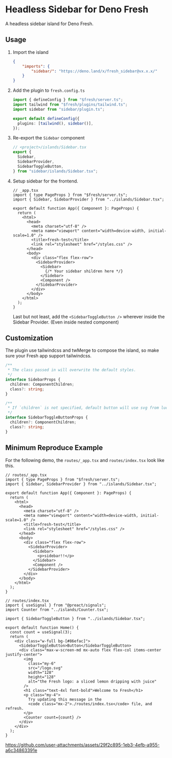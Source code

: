 # Headless Sidebar for Deno Fresh

A headless sidebar island for Deno Fresh.

## Usage

1.  Import the island

    ```json
    {
        "imports": {
            "sidebar/": "https://deno.land/x/fresh_sidebar@vx.x.x/"
        }
    }
    ```

2.  Add the plugin to `fresh.config.ts`

    ```typescript
    import { defineConfig } from "$fresh/server.ts";
    import tailwind from "$fresh/plugins/tailwind.ts";
    import sidebar from "sidebar/plugin.ts";

    export default defineConfig({
      plugins: [tailwind(), sidebar()],
    });
    ```

3.  Re-export the `Sidebar` component

    ```typescript
    // <project>/islands/Sidebar.tsx
    export {
      Sidebar,
      SidebarProvider,
      SidebarToggleButton,
    } from "sidebar/islands/Sidebar.tsx";
    ```

4.  Setup sidebar for the frontend.

    ```tsx
    // _app.tsx
    import { type PageProps } from "$fresh/server.ts";
    import { Sidebar, SidebarProvider } from "../islands/Sidebar.tsx";

    export default function App({ Component }: PageProps) {
      return (
        <html>
          <head>
            <meta charset="utf-8" />
            <meta name="viewport" content="width=device-width, initial-scale=1.0" />
            <title>fresh-test</title>
            <link rel="stylesheet" href="/styles.css" />
          </head>
          <body>
            <div class="flex flex-row">
              <SidebarProvider>
                <Sidebar>
                  {/* Your sidebar shildren here */}
                </Sidebar>
                <Component />
              </SidebarProvider>
            </div>
          </body>
        </html>
      );
    }
    ```

    Last but not least, add the `<SidebarToggleButton />` wherever inside the Sidebar Provider. (Even inside nested component)

## Customization

The plugin use tailwindcss and twMerge to compose the island, so make sure your Fresh app support tailwindcss.

```typescript
/**
 * The class passed in will overwrite the default styles.
 */
interface SidebarProps {
  children: ComponentChildren;
  class?: string;
}

/**
 * If `children` is not specified, default button will use svg from lucide.dev/icons/panel-left
 */
interface SidebarToggleButtonProps {
  children?: ComponentChildren;
  class?: string;
}
```

## Minimum Reproduce Example

For the following demo, the `routes/_app.tsx` and `routes/index.tsx` look like this.

```tsx
// routes/_app.tsx
import { type PageProps } from "$fresh/server.ts";
import { Sidebar, SidebarProvider } from "../islands/Sidebar.tsx";

export default function App({ Component }: PageProps) {
  return (
    <html>
      <head>
        <meta charset="utf-8" />
        <meta name="viewport" content="width=device-width, initial-scale=1.0" />
        <title>fresh-test</title>
        <link rel="stylesheet" href="/styles.css" />
      </head>
      <body>
        <div class="flex flex-row">
          <SidebarProvider>
            <Sidebar>
              <p>sidebar!!</p>
            </Sidebar>
            <Component />
          </SidebarProvider>
        </div>
      </body>
    </html>
  );
}
```

```tsx
// routes/index.tsx
import { useSignal } from "@preact/signals";
import Counter from "../islands/Counter.tsx";

import { SidebarToggleButton } from "../islands/Sidebar.tsx";

export default function Home() {
  const count = useSignal(3);
  return (
    <div class="w-full bg-[#86efac]">
      <SidebarToggleButton>Button</SidebarToggleButton>
      <div class="max-w-screen-md mx-auto flex flex-col items-center justify-center">
        <img
          class="my-6"
          src="/logo.svg"
          width="128"
          height="128"
          alt="the Fresh logo: a sliced lemon dripping with juice"
        />
        <h1 class="text-4xl font-bold">Welcome to Fresh</h1>
        <p class="my-4">
          Try updating this message in the
          <code class="mx-2">./routes/index.tsx</code> file, and refresh.
        </p>
        <Counter count={count} />
      </div>
    </div>
  );
}
```

https://github.com/user-attachments/assets/29f2c895-1eb3-4efb-a955-a6c34863391e
